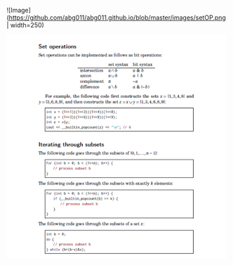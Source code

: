 ![Image](https://github.com/abg011/abg011.github.io/blob/master/images/setOP.png | width=250)

<img src = "/images/setOp.png" width = "500">
